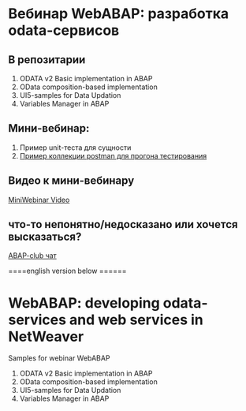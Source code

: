 # Вебинар WebABAP: разработка odata-сервисов
## В репозитарии
1) ODATA v2 Basic implementation in ABAP
2) OData composition-based implementation
3) UI5-samples for Data Updation
4) Variables Manager in ABAP

## Мини-вебинар:
1) Пример unit-теста для сущности
2) <a href="[http://example.com/](https://github.com/OlegBash599/WebABAP_samples/tree/master/PostMan_samples)" target="_blank">Пример коллекции postman для прогона тестирования</a>


## Видео к мини-вебинару
[MiniWebinar Video](https://sappro.sapland.ru/kb/webinars/testirovanie-crudq-operatsii-v-sap-gateway-i-unit-testirovanie-v-odata-v2.html)

## что-то непонятно/недосказано или хочется высказаться?
[ABAP-club чат](https://t.me/ABAPclub)


====english version below ======
# WebABAP: developing odata-services and web services in NetWeaver
Samples for webinar WebABAP

1) ODATA v2 Basic implementation in ABAP
2) OData composition-based implementation
3) UI5-samples for Data Updation
4) Variables Manager in ABAP


